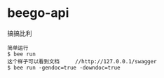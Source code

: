 # beego-api
 搞搞比利
 
```
简单运行
$ bee run
这个样子可以看到文档     //http://127.0.0.1/swagger
$ bee run -gendoc=true -downdoc=true

```
